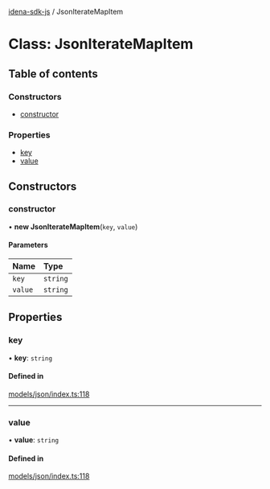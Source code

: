 [idena-sdk-js](../README.md) / JsonIterateMapItem

# Class: JsonIterateMapItem

## Table of contents

### Constructors

- [constructor](JsonIterateMapItem.md#constructor)

### Properties

- [key](JsonIterateMapItem.md#key)
- [value](JsonIterateMapItem.md#value)

## Constructors

### constructor

• **new JsonIterateMapItem**(`key`, `value`)

#### Parameters

| Name | Type |
| :------ | :------ |
| `key` | `string` |
| `value` | `string` |

## Properties

### key

• **key**: `string`

#### Defined in

[models/json/index.ts:118](https://github.com/idena-network/idena-sdk-js/blob/master/src/models/json/index.ts#L118)

___

### value

• **value**: `string`

#### Defined in

[models/json/index.ts:118](https://github.com/idena-network/idena-sdk-js/blob/master/src/models/json/index.ts#L118)
